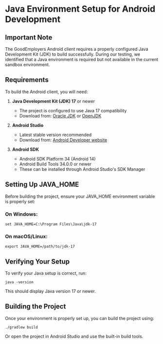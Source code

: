 # Java Environment Setup for Android Development

## Important Note

The GoodEmployers Android client requires a properly configured Java Development Kit (JDK) to build successfully. During our testing, we identified that a Java environment is required but not available in the current sandbox environment.

## Requirements

To build the Android client, you will need:

1. **Java Development Kit (JDK) 17** or newer
   - The project is configured to use Java 17 compatibility
   - Download from: [Oracle JDK](https://www.oracle.com/java/technologies/downloads/) or [OpenJDK](https://adoptium.net/)

2. **Android Studio**
   - Latest stable version recommended
   - Download from: [Android Developer website](https://developer.android.com/studio)

3. **Android SDK**
   - Android SDK Platform 34 (Android 14)
   - Android Build Tools 34.0.0 or newer
   - These can be installed through Android Studio's SDK Manager

## Setting Up JAVA_HOME

Before building the project, ensure your JAVA_HOME environment variable is properly set:

### On Windows:
```
set JAVA_HOME=C:\Program Files\Java\jdk-17
```

### On macOS/Linux:
```
export JAVA_HOME=/path/to/jdk-17
```

## Verifying Your Setup

To verify your Java setup is correct, run:
```
java -version
```

This should display Java version 17 or newer.

## Building the Project

Once your environment is properly set up, you can build the project using:
```
./gradlew build
```

Or open the project in Android Studio and use the built-in build tools.
